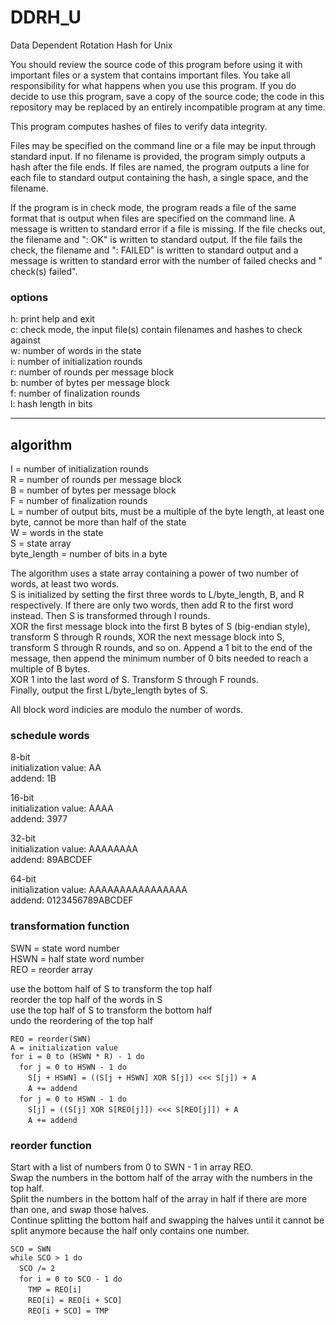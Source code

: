 # DDRH_U
Data Dependent Rotation Hash for Unix

You should review the source code of this program before using it with important files or a system that contains important files. You take all responsibility for what happens when you use this program. If you do decide to use this program, save a copy of the source code; the code in this repository may be replaced by an entirely incompatible program at any time.

This program computes hashes of files to verify data integrity.

Files may be specified on the command line or a file may be input through standard input. If no filename is provided, the program simply outputs a hash after the file ends. If files are named, the program outputs a line for each file to standard output containing the hash, a single space, and the filename.

If the program is in check mode, the program reads a file of the same format that is output when files are specified on the command line. A message is written to standard error if a file is missing. If the file checks out, the filename and ": OK" is written to standard output. If the file fails the check, the filename and ": FAILED" is written to standard output and a message is written to standard error with the number of failed checks and " check(s) failed".

### options
h: print help and exit  
c: check mode, the input file(s) contain filenames and hashes to check against  
w: number of words in the state  
i: number of initialization rounds  
r: number of rounds per message block  
b: number of bytes per message block  
f: number of finalization rounds  
l: hash length in bits  

_______

## algorithm

I = number of initialization rounds  
R = number of rounds per message block  
B = number of bytes per message block  
F = number of finalization rounds  
L = number of output bits, must be a multiple of the byte length, at least one byte, cannot be more than half of the state  
W = words in the state  
S = state array  
byte_length = number of bits in a byte

The algorithm uses a state array containing a power of two number of words, at least two words.  
S is initialized by setting the first three words to L/byte_length, B, and R respectively. If there are only two words, then add R to the first word instead. Then S is transformed through I rounds.  
XOR the first message block into the first B bytes of S (big-endian style), transform S through R rounds, XOR the next message block into S, transform S through R rounds, and so on. Append a 1 bit to the end of the message, then append the minimum number of 0 bits needed to reach a multiple of B bytes.  
XOR 1 into the last word of S. Transform S through F rounds.  
Finally, output the first L/byte_length bytes of S.

All block word indicies are modulo the number of words.


### schedule words

8-bit  
initialization value: AA  
addend: 1B

16-bit  
initialization value: AAAA  
addend: 3977

32-bit  
initialization value: AAAAAAAA  
addend: 89ABCDEF

64-bit  
initialization value: AAAAAAAAAAAAAAAA  
addend: 0123456789ABCDEF


### transformation function

SWN = state word number  
HSWN = half state word number  
REO = reorder array

use the bottom half of S to transform the top half  
reorder the top half of the words in S  
use the top half of S to transform the bottom half  
undo the reordering of the top half

`REO = reorder(SWN)`  
`A = initialization value`  
`for i = 0 to (HSWN * R) - 1 do`  
&emsp;`for j = 0 to HSWN - 1 do`  
&emsp;&emsp;`S[j + HSWN] = ((S[j + HSWN] XOR S[j]) <<< S[j]) + A`  
&emsp;&emsp;`A += addend`  
&emsp;`for j = 0 to HSWN - 1 do`  
&emsp;&emsp;`S[j] = ((S[j] XOR S[REO[j]]) <<< S[REO[j]]) + A`  
&emsp;&emsp;`A += addend`

### reorder function

Start with a list of numbers from 0 to SWN - 1 in array REO.  
Swap the numbers in the bottom half of the array with the numbers in the top half.  
Split the numbers in the bottom half of the array in half if there are more than one, and swap those halves.  
Continue splitting the bottom half and swapping the halves until it cannot be split anymore because the half only contains one number.

`SCO = SWN`  
`while SCO > 1 do`  
&emsp;`SCO /= 2`  
&emsp;`for i = 0 to SCO - 1 do`  
&emsp;&emsp;`TMP = REO[i]`  
&emsp;&emsp;`REO[i] = REO[i + SCO]`  
&emsp;&emsp;`REO[i + SCO] = TMP`
